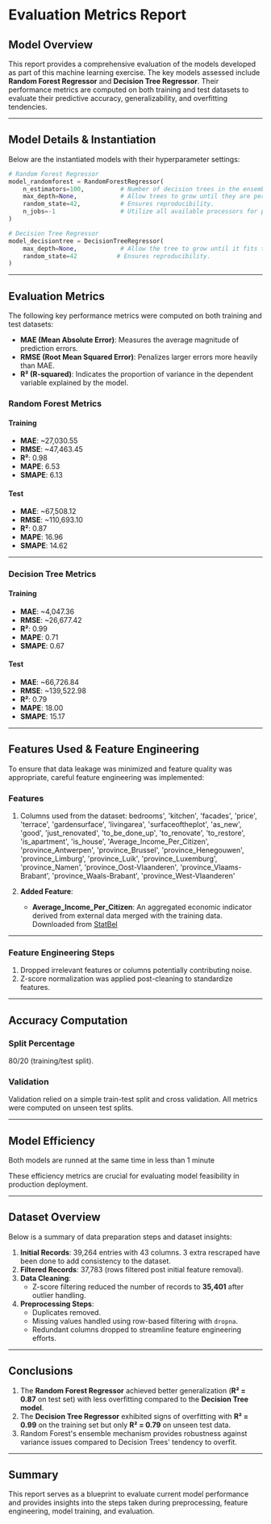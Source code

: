 
# Evaluation Metrics Report

## Model Overview

This report provides a comprehensive evaluation of the models developed as part of this machine learning exercise. The key models assessed include **Random Forest Regressor** and **Decision Tree Regressor**. Their performance metrics are computed on both training and test datasets to evaluate their predictive accuracy, generalizability, and overfitting tendencies.

---

## Model Details & Instantiation

Below are the instantiated models with their hyperparameter settings:

```python
# Random Forest Regressor
model_randomforest = RandomForestRegressor(
    n_estimators=100,          # Number of decision trees in the ensemble.
    max_depth=None,            # Allow trees to grow until they are perfectly fit.
    random_state=42,           # Ensures reproducibility.
    n_jobs=-1                  # Utilize all available processors for parallel training.
)

# Decision Tree Regressor
model_decisiontree = DecisionTreeRegressor(
    max_depth=None,            # Allow the tree to grow until it fits the data perfectly.
    random_state=42           # Ensures reproducibility.
)
```

---

## Evaluation Metrics

The following key performance metrics were computed on both training and test datasets:

- **MAE (Mean Absolute Error)**: Measures the average magnitude of prediction errors.
- **RMSE (Root Mean Squared Error)**: Penalizes larger errors more heavily than MAE.
- **R² (R-squared)**: Indicates the proportion of variance in the dependent variable explained by the model.

### Random Forest Metrics

#### Training
- **MAE**: ~27,030.55  
- **RMSE**: ~47,463.45  
- **R²**: 0.98
- **MAPE**: 6.53 
- **SMAPE**: 6.13 

#### Test
- **MAE**: ~67,508.12  
- **RMSE**: ~110,693.10  
- **R²**: 0.87 
- **MAPE**: 16.96 
- **SMAPE**: 14.62   

---

### Decision Tree Metrics

#### Training
- **MAE**: ~4,047.36  
- **RMSE**: ~26,677.42  
- **R²**: 0.99  
- **MAPE**: 0.71
- **SMAPE**: 0.67 

#### Test
- **MAE**: ~66,726.84  
- **RMSE**: ~139,522.98  
- **R²**: 0.79  
- **MAPE**: 18.00
- **SMAPE**: 15.17 

---

## Features Used & Feature Engineering

To ensure that data leakage was minimized and feature quality was appropriate, careful feature engineering was implemented:

### Features

1. Columns used from the dataset: 
        bedrooms', 'kitchen', 'facades', 'price', 'terrace', 'gardensurface',
       'livingarea', 'surfaceoftheplot', 'as_new', 'good', 'just_renovated',
       'to_be_done_up', 'to_renovate', 'to_restore', 'is_apartment',
       'is_house', 'Average_Income_Per_Citizen', 'province_Antwerpen',
       'province_Brussel', 'province_Henegouwen', 'province_Limburg',
       'province_Luik', 'province_Luxemburg', 'province_Namen',
       'province_Oost-Vlaanderen', 'province_Vlaams-Brabant',
       'province_Waals-Brabant', 'province_West-Vlaanderen'

2. **Added Feature**:
   - **Average_Income_Per_Citizen**: An aggregated economic indicator derived from external data merged with the training data. Downloaded from [StatBel](https://statbel.fgov.be/fr/themes/datalab/revenu-disponible-administratif#:~:text=Le%20revenu%20m%C3%A9dian%20par%20commune,%2DL%C3%A9ger%20(%E2%82%AC%2034.924).)


---

### Feature Engineering Steps

1. Dropped irrelevant features or columns potentially contributing noise.
2. Z-score normalization was applied post-cleaning to standardize features.

---

## Accuracy Computation

### Split Percentage
80/20 (training/test split).

### Validation
Validation relied on a simple train-test split and cross validation.
All metrics were computed on unseen test splits.

---

## Model Efficiency

Both models are runned at the same time in less than 1 minute

These efficiency metrics are crucial for evaluating model feasibility in production deployment.

---

## Dataset Overview

Below is a summary of data preparation steps and dataset insights:

1. **Initial Records**: 39,264 entries with 43 columns. 3 extra rescraped have been done to add consistency to the dataset.
2. **Filtered Records**: 37,783 (rows filtered post initial feature removal).
3. **Data Cleaning**:
   - Z-score filtering reduced the number of records to **35,401** after outlier handling.
4. **Preprocessing Steps**:
   - Duplicates removed.
   - Missing values handled using row-based filtering with `dropna`.
   - Redundant columns dropped to streamline feature engineering efforts.

---

## Conclusions

1. The **Random Forest Regressor** achieved better generalization (**R² = 0.87** on test set) with less overfitting compared to the **Decision Tree model**.
2. The **Decision Tree Regressor** exhibited signs of overfitting with **R² = 0.99** on the training set but only **R² = 0.79** on unseen test data.
3. Random Forest's ensemble mechanism provides robustness against variance issues compared to Decision Trees' tendency to overfit.

---

## Summary

This report serves as a blueprint to evaluate current model performance and provides insights into the steps taken during preprocessing, feature engineering, model training, and evaluation.
```

